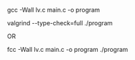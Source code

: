 gcc -Wall lv.c main.c -o program

valgrind --type-check=full ./program


OR


fcc -Wall lv.c main.c -o program
./program

